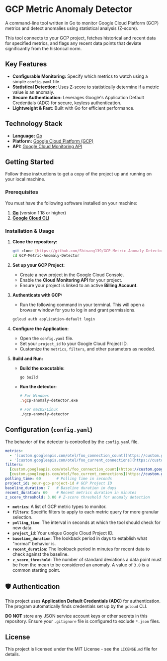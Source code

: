# GCP Metric Anomaly Detector

A command-line tool written in Go to monitor Google Cloud Platform (GCP) metrics and detect anomalies using statistical analysis (Z-score).

This tool connects to your GCP project, fetches historical and recent data for specified metrics, and flags any recent data points that deviate significantly from the historical norm.

## Key Features

- **Configurable Monitoring:** Specify which metrics to watch using a simple `config.yaml` file.
- **Statistical Detection:** Uses Z-score to statistically determine if a metric value is an anomaly.
- **Secure Authentication:** Leverages Google's Application Default Credentials (ADC) for secure, keyless authentication.
- **Lightweight & Fast:** Built with Go for efficient performance.

## Technology Stack

- **Language:** [Go](https://go.dev/)
- **Platform:** [Google Cloud Platform (GCP)](https://cloud.google.com/)
- **API:** [Google Cloud Monitoring API](https://cloud.google.com/monitoring/api)

## Getting Started

Follow these instructions to get a copy of the project up and running on your local machine.

### Prerequisites

You must have the following software installed on your machine:

1.  [**Go**](https://go.dev/dl/) (version 1.18 or higher)
2.  [**Google Cloud CLI**](https://cloud.google.com/sdk/docs/install)

### Installation & Usage

1.  **Clone the repository:**

    ```bash
    git clone [https://github.com/Shivang139/GCP-Metric-Anomaly-Detector.git](https://github.com/Shivang139/GCP-Metric-Anomaly-Detector.git)
    cd GCP-Metric-Anomaly-Detector
    ```

2.  **Set up your GCP Project:**

    - Create a new project in the Google Cloud Console.
    - Enable the **Cloud Monitoring API** for your project.
    - Ensure your project is linked to an active **Billing Account**.

3.  **Authenticate with GCP:**

    - Run the following command in your terminal. This will open a browser window for you to log in and grant permissions.

    ```bash
    gcloud auth application-default login
    ```

4.  **Configure the Application:**

    - Open the `config.yaml` file.
    - Set your `project_id` to your Google Cloud Project ID.
    - Customize the `metrics`, `filters`, and other parameters as needed.

5.  **Build and Run:**

    - **Build the executable:**
      ```bash
      go build
      ```
    - **Run the detector:**

      ```bash
      # For Windows
      .\gcp-anomaly-detector.exe

      # For macOS/Linux
      ./gcp-anomaly-detector
      ```

## Configuration (`config.yaml`)

The behavior of the detector is controlled by the `config.yaml` file.

```yaml
metrics:
  - '[custom.googleapis.com/otel/foo_connection_count](https://custom.googleapis.com/otel/foo_connection_count)'
  - '[custom.googleapis.com/otel/foo_current_connections](https://custom.googleapis.com/otel/foo_current_connections)'
filters:
  [custom.googleapis.com/otel/foo_connection_count](https://custom.googleapis.com/otel/foo_connection_count): 'resource.type="generic_task" AND metric.labels."environment"="production"'
  [custom.googleapis.com/otel/foo_current_connections](https://custom.googleapis.com/otel/foo_current_connections): 'resource.type="generic_task" AND metric.labels."environment"="production"'
polling_time: 60       # Polling time in seconds
project_id: your-gcp-project-id # GCP Project ID
baseline_duration: 7   # Baseline duration in days
recent_duration: 60    # Recent metrics duration in minutes
z_score_threshold: 3.00 # Z-score threshold for anomaly detection
```

- **`metrics`**: A list of GCP metric types to monitor.
- **`filters`**: Specific filters to apply to each metric query for more granular selection.
- **`polling_time`**: The interval in seconds at which the tool should check for new data.
- **`project_id`**: Your unique Google Cloud Project ID.
- **`baseline_duration`**: The lookback period in days to establish what "normal" behavior is.
- **`recent_duration`**: The lookback period in minutes for recent data to check against the baseline.
- **`z_score_threshold`**: The number of standard deviations a data point must be from the mean to be considered an anomaly. A value of `3.0` is a common starting point.

## 🛡️ Authentication

This project uses **Application Default Credentials (ADC)** for authentication. The program automatically finds credentials set up by the `gcloud` CLI.

**DO NOT** store any JSON service account keys or other secrets in this repository. Ensure your `.gitignore` file is configured to exclude `*.json` files.

## License

This project is licensed under the MIT License - see the `LICENSE.md` file for details.
